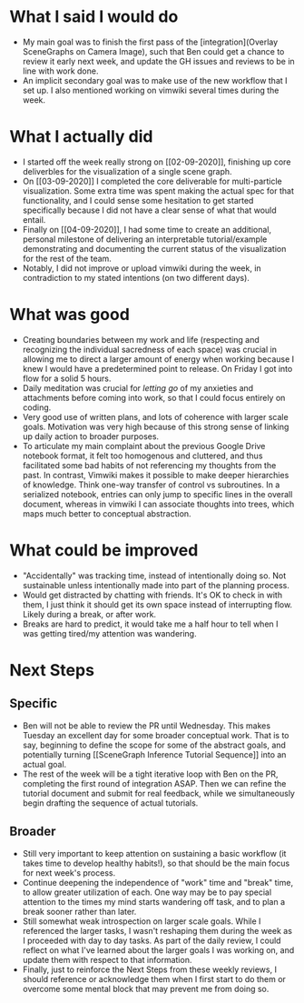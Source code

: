 # What I said I would do

* My main goal was to finish the first pass of the [integration](Overlay SceneGraphs on Camera Image),
  such that Ben could get a chance to review it early next week,
  and update the GH issues and reviews to be in line with work done.
* An implicit secondary goal was to make use of the new workflow that I set up.
  I also mentioned working on vimwiki several times during the week.


# What I actually did

* I started off the week really strong on [[02-09-2020]], finishing up core
  deliverbles for the visualization of a single scene graph.
* On [[03-09-2020]] I completed the core deliverable for multi-particle
  visualization. Some extra time was spent making the actual spec for that
  functionality, and I could sense some hesitation to get started specifically
  because I did not have a clear sense of what that would entail.
* Finally on [[04-09-2020]], I had some time to create an additional, personal
  milestone of delivering an interpretable tutorial/example demonstrating and
  documenting the current status of the visualization for the rest of the team.
* Notably, I did not improve or upload vimwiki during the week, in
  contradiction to my stated intentions (on two different days).


# What was good

* Creating boundaries between my work and life (respecting and recognizing the
  individual sacredness of each space) was crucial in allowing me to direct a
  larger amount of energy when working because I knew I would have a
  predetermined point to release. On Friday I got into flow for a solid 5 hours.
* Daily meditation was crucial for _letting go_ of my anxieties and attachments
  before coming into work, so that I could focus entirely on coding.
* Very good use of written plans, and lots of coherence with larger scale
  goals. Motivation was very high because of this strong sense of linking up
  daily action to broader purposes.
* To articulate my main complaint about the previous Google Drive notebook
  format, it felt too homogenous and cluttered, and thus facilitated some bad
  habits of not referencing my thoughts from the past. In contrast, Vimwiki
  makes it possible to make deeper hierarchies of knowledge. Think one-way
  transfer of control vs subroutines. In a serialized notebook, entries can
  only jump to specific lines in the overall document, whereas in vimwiki I can
  associate thoughts into trees, which maps much better to conceptual
  abstraction.


# What could be improved

* "Accidentally" was tracking time, instead of intentionally doing so. Not
  sustainable unless intentionally made into part of the planning process.
* Would get distracted by chatting with friends. It's OK to check in with them,
  I just think it should get its own space instead of interrupting flow. Likely
  during a break, or after work.
* Breaks are hard to predict, it would take me a half hour to tell when I was
  getting tired/my attention was wandering.


# Next Steps

## Specific

* Ben will not be able to review the PR until Wednesday. This makes Tuesday an
  excellent day for some broader conceptual work. That is to say, beginning to
  define the scope for some of the abstract goals, and potentially turning
  [[SceneGraph Inference Tutorial Sequence]] into an actual goal.
* The rest of the week will be a tight iterative loop with Ben on the PR,
  completing the first round of integration ASAP. Then we can refine the
  tutorial document and submit for real feedback, while we simultaneously begin
  drafting the sequence of actual tutorials.

## Broader

* Still very important to keep attention on sustaining a basic workflow (it
  takes time to develop healthy habits!), so that should be the main focus for
  next week's process.
* Continue deepening the independence of "work" time and "break" time, to allow
  greater utilization of each. One way may be to pay special attention to the
  times my mind starts wandering off task, and to plan a break sooner rather
  than later.
* Still somewhat weak introspection on larger scale goals. While I referenced
  the larger tasks, I wasn't reshaping them during the week as I proceeded with
  day to day tasks. As part of the daily review, I could reflect on what I've
  learned about the larger goals I was working on, and update them with respect
  to that information.
* Finally, just to reinforce the Next Steps from these weekly reviews, I should
  reference or acknowledge them when I first start to do them or overcome some
  mental block that may prevent me from doing so.
